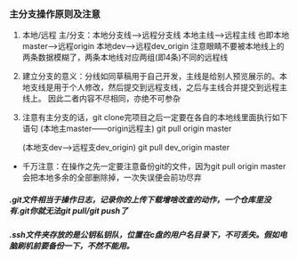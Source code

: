 ### 主分支操作原则及注意
1. 本地/远程 主/分支：本地分支线——>远程分支线 本地主线——>远程主线  也即本地master——>远程origin 本地dev——>远程dev_origin
   注意眼睛不要被本地线上的两条数据模糊了，两条本地线对应两组(即4条)不同的远程线
2. 建立分支的意义：分线如同草稿用于自己开发，主线是给别人预览展示的。本地支线是用于个人修改，然后提交到远程支线，之后与主线合并提交到远程主线上。
   因此二者内容不尽相同，亦绝不可参杂
3. 注意有主分支的话，git clone完项目之后一定要在各自的本地线里面执行如下语句
   (本地主master——origin远程主)
   git pull origin master
   
   (本地支dev——>远程支dev_origin)
   git pull dev_origin master
   
 * 千万注意：在操作之先一定要注意备份git的文件，因为git pull origin master会把本地多余的全部删除掉，一次失误便会前功尽弃 
 
 ##### .git文件相当于操作日志，记录你的上传下载增啥改查的动作，一个仓库里没有.git你就无法git pull/git push了
 ##### .ssh文件夹存放的是公钥私钥队，位置在c盘的用户名目录下，不可丢失。假如电脑刷机前要备份一下，不然不能用。

